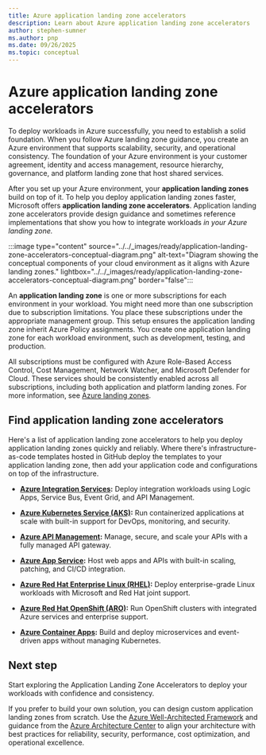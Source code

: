 ```yaml
---
title: Azure application landing zone accelerators
description: Learn about Azure application landing zone accelerators
author: stephen-sumner
ms.author: pnp
ms.date: 09/26/2025
ms.topic: conceptual
---
```


# Azure application landing zone accelerators

To deploy workloads in Azure successfully, you need to establish a solid foundation. When you follow Azure landing zone guidance, you create an Azure environment that supports scalability, security, and operational consistency. The foundation of your Azure environment is your customer agreement, identity and access management, resource hierarchy, governance, and platform landing zone that host shared services.

After you set up your Azure environment, your **application landing zones** build on top of it. To help you deploy application landing zones faster, Microsoft offers **application landing zone accelerators**. Application landing zone accelerators provide design guidance and sometimes reference implementations that show you how to integrate workloads *in your Azure landing zone.*

:::image type="content" source="../../_images/ready/application-landing-zone-accelerators-conceptual-diagram.png" alt-text="Diagram showing the conceptual components of your cloud environment as it aligns with Azure landing zones." lightbox="../../_images/ready/application-landing-zone-accelerators-conceptual-diagram.png" border="false":::

An **application landing zone** is one or more subscriptions for each environment in your workload. You might need more than one subscription due to subscription limitations. You place these subscriptions under the appropriate management group. This setup ensures the application landing zone inherit Azure Policy assignments. You create one application landing zone for each workload environment, such as development, testing, and production.

All subscriptions must be configured with Azure Role-Based Access Control, Cost Management, Network Watcher, and Microsoft Defender for Cloud. These services should be consistently enabled across all subscriptions, including both application and platform landing zones. For more information, see [Azure landing zones](../../ready/landing-zone/index.md).

## Find application landing zone accelerators

Here's a list of application landing zone accelerators to help you deploy application landing zones quickly and reliably. Where there's infrastructure-as-code templates hosted in GitHub deploy the templates to your application landing zone, then add your application code and configurations on top of the infrastructure.

- **[Azure Integration Services](./integration-services/landing-zone-accelerator.md):** Deploy integration workloads using Logic Apps, Service Bus, Event Grid, and API Management.

- **[Azure Kubernetes Service (AKS)](./aks/landing-zone-accelerator.md):** Run containerized applications at scale with built-in support for DevOps, monitoring, and security.

- **[Azure API Management](./api-management/landing-zone-accelerator.md):** Manage, secure, and scale your APIs with a fully managed API gateway.

- **[Azure App Service](./app-services/landing-zone-accelerator.md):** Host web apps and APIs with built-in scaling, patching, and CI/CD integration.

- **[Azure Red Hat Enterprise Linux (RHEL)](./azure-red-hat-enterprise-linux/landing-zone-accelerator.md):** Deploy enterprise-grade Linux workloads with Microsoft and Red Hat joint support.

- **[Azure Red Hat OpenShift (ARO)](./azure-red-hat-openshift/landing-zone-accelerator.md):** Run OpenShift clusters with integrated Azure services and enterprise support.

- **[Azure Container Apps](./container-apps/landing-zone-accelerator.md):** Build and deploy microservices and event-driven apps without managing Kubernetes.

## Next step

Start exploring the Application Landing Zone Accelerators to deploy your workloads with confidence and consistency.

If you prefer to build your own solution, you can design custom application landing zones from scratch. Use the [Azure Well-Architected Framework](/azure/well-architected/) and guidance from the [Azure Architecture Center](/azure/architecture/) to align your architecture with best practices for reliability, security, performance, cost optimization, and operational excellence.
